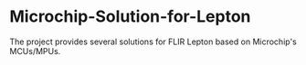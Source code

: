 # Microchip-Solution-for-Lepton
The project provides several solutions for FLIR Lepton based on Microchip's MCUs/MPUs.
